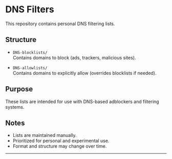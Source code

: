 # DNS Filters

This repository contains personal DNS filtering lists.

## Structure

- `DNS-blocklists/`  
  Contains domains to block (ads, trackers, malicious sites).

- `DNS-allowlists/`  
  Contains domains to explicitly allow (overrides blocklists if needed).

## Purpose

These lists are intended for use with DNS-based adblockers and filtering systems.

## Notes

- Lists are maintained manually.
- Prioritized for personal and experimental use.
- Format and structure may change over time.

---
